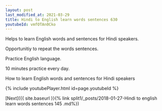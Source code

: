 ```yaml
---
layout: post
last_modified_at: 2021-03-29
title: Hindi to English learn words sentences 630 
youtubeId: vmfOTAn0Cko
---
```

 
 
Helps to learn English words and sentences for Hindi speakers.

Opportunitiy to repeat the words sentences. 

Practice English language. 
 
10 minutes practice every day. 
 
How to learn English words and sentences for Hindi speakers 
 
{% include youtubePlayer.html id=page.youtubeId %}
 
 
[Next]({{ site.baseurl }}{% link  split1/_posts/2018-01-27-Hindi to english learn words sentences 145 .md%})
 

